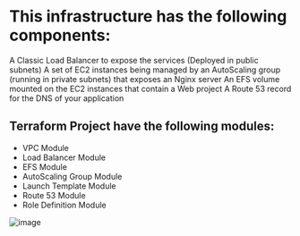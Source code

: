 # This infrastructure has the following components:

A Classic Load Balancer to expose the services (Deployed in public subnets)
A set of EC2 instances being managed by an AutoScaling group (running in private subnets) that exposes an Nginx server
An EFS volume mounted on the EC2 instances that contain a Web project
A Route 53 record for the DNS of your application


## Terraform Project have the following modules:

- VPC Module
- Load Balancer Module
- EFS Module
- AutoScaling Group Module
- Launch Template Module
- Route 53 Module
- Role Definition Module

![image](https://github.com/abautista346/P1_terraform/assets/34531690/105d63cd-f9fd-41cf-b34d-ced12ae3963e)

